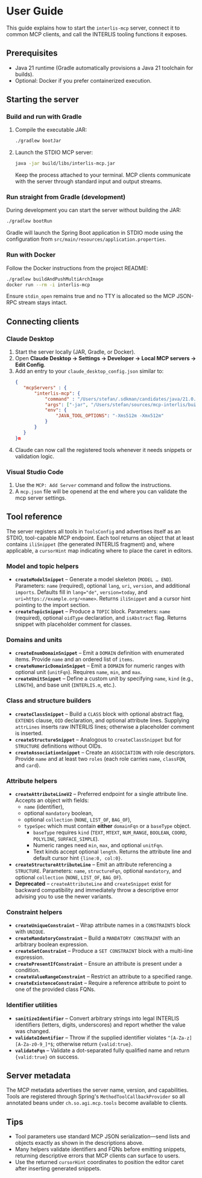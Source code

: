# User Guide

This guide explains how to start the `interlis-mcp` server, connect it to common MCP clients, and call the INTERLIS tooling functions it exposes.

## Prerequisites
- Java 21 runtime (Gradle automatically provisions a Java 21 toolchain for builds). 
- Optional: Docker if you prefer containerized execution.

## Starting the server

### Build and run with Gradle
1. Compile the executable JAR:
   ```bash
   ./gradlew bootJar
   ```
2. Launch the STDIO MCP server:
   ```bash
   java -jar build/libs/interlis-mcp.jar
   ```
   Keep the process attached to your terminal. MCP clients communicate with the server through standard input and output streams.

### Run straight from Gradle (development)
During development you can start the server without building the JAR:
```bash
./gradlew bootRun
```
Gradle will launch the Spring Boot application in STDIO mode using the configuration from `src/main/resources/application.properties`.

### Run with Docker
Follow the Docker instructions from the project README:
```bash
./gradlew buildAndPushMultiArchImage
docker run --rm -i interlis-mcp
```
Ensure `stdin_open` remains true and no TTY is allocated so the MCP JSON-RPC stream stays intact.

## Connecting clients

### Claude Desktop
1. Start the server locally (JAR, Gradle, or Docker).
2. Open **Claude Desktop → Settings → Developer → Local MCP servers → Edit Config**.
3. Add an entry to your `claude_desktop_config.json` similar to:
   ```json
   {
      "mcpServers" : {
          "interlis-mcp": {
              "command" : "/Users/stefan/.sdkman/candidates/java/21.0.4-graal/bin/java",
              "args": ["-jar", "/Users/stefan/sources/mcp-interlis/build/libs/interlis-mcp.jar"],
              "env": {
                  "JAVA_TOOL_OPTIONS": "-Xms512m -Xmx512m"
              }
          } 
      }
   }m
   ```
4. Claude can now call the registered tools whenever it needs snippets or validation logic.

### Visual Studio Code
1. Use the `MCP: Add Server` command and follow the instructions.
2. A `mcp.json` file will be openend at the end where you can validate the mcp server settings.

## Tool reference
The server registers all tools in `ToolsConfig` and advertises itself as an STDIO, tool-capable MCP endpoint. Each tool returns an object that at least contains `iliSnippet` (the generated INTERLIS fragment) and, where applicable, a `cursorHint` map indicating where to place the caret in editors.

### Model and topic helpers
- **`createModelSnippet`** – Generate a model skeleton (`MODEL … END`). Parameters: `name` (required), optional `lang`, `uri`, `version`, and additional `imports`. Defaults fill in `lang="de"`, `version=today`, and `uri=https://example.org/<name>`. Returns `iliSnippet` and a cursor hint pointing to the import section.
- **`createTopicSnippet`** – Produce a `TOPIC` block. Parameters: `name` (required), optional `oidType` declaration, and `isAbstract` flag. Returns snippet with placeholder comment for classes.

### Domains and units
- **`createEnumDomainSnippet`** – Emit a `DOMAIN` definition with enumerated items. Provide `name` and an ordered list of `items`.
- **`createNumericDomainSnippet`** – Emit a `DOMAIN` for numeric ranges with optional unit (`unitFqn`). Requires `name`, `min`, and `max`.
- **`createUnitSnippet`** – Define a custom unit by specifying `name`, `kind` (e.g., `LENGTH`), and base unit (`INTERLIS.m`, etc.).

### Class and structure builders
- **`createClassSnippet`** – Build a `CLASS` block with optional abstract flag, `EXTENDS` clause, `OID` declaration, and optional attribute lines. Supplying `attrLines` inserts raw INTERLIS lines; otherwise a placeholder comment is inserted.
- **`createStructureSnippet`** – Analogous to `createClassSnippet` but for `STRUCTURE` definitions without OIDs.
- **`createAssociationSnippet`** – Create an `ASSOCIATION` with role descriptors. Provide `name` and at least two `roles` (each role carries `name`, `classFQN`, and `card`).

### Attribute helpers
- **`createAttributeLineV2`** – Preferred endpoint for a single attribute line. Accepts an object with fields:
  - `name` (identifier),
  - optional `mandatory` boolean,
  - optional `collection` (`NONE`, `LIST_OF`, `BAG_OF`),
  - `typeSpec` which must contain **either** `domainFqn` or a `baseType` object.
    - `baseType` requires `kind` (`TEXT`, `MTEXT`, `NUM_RANGE`, `BOOLEAN`, `COORD`, `POLYLINE`, `SURFACE_SIMPLE`).
    - Numeric ranges need `min`, `max`, and optional `unitFqn`.
    - Text kinds accept optional `length`.
  Returns the attribute line and default cursor hint `{line:0, col:0}`.
- **`createStructureAttributeLine`** – Emit an attribute referencing a `STRUCTURE`. Parameters: `name`, `structureFqn`, optional `mandatory`, and optional `collection` (`NONE`, `LIST_OF`, `BAG_OF`).
- **Deprecated** – `createAttributeLine` and `createSnippet` exist for backward compatibility and immediately throw a descriptive error advising you to use the newer variants.

### Constraint helpers
- **`createUniqueConstraint`** – Wrap attribute names in a `CONSTRAINTS` block with `UNIQUE`.
- **`createMandatoryConstraint`** – Build a `MANDATORY CONSTRAINT` with an arbitrary boolean expression.
- **`createSetConstraint`** – Produce a `SET CONSTRAINT` block with a multi-line expression.
- **`createPresentIfConstraint`** – Ensure an attribute is present under a condition.
- **`createValueRangeConstraint`** – Restrict an attribute to a specified range.
- **`createExistenceConstraint`** – Require a reference attribute to point to one of the provided class FQNs.

### Identifier utilities
- **`sanitizeIdentifier`** – Convert arbitrary strings into legal INTERLIS identifiers (letters, digits, underscores) and report whether the value was changed.
- **`validateIdentifier`** – Throw if the supplied identifier violates `^[A-Za-z][A-Za-z0-9_]*$`; otherwise return `{valid:true}`.
- **`validateFqn`** – Validate a dot-separated fully qualified name and return `{valid:true}` on success.

## Server metadata
The MCP metadata advertises the server name, version, and capabilities. Tools are registered through Spring's `MethodToolCallbackProvider` so all annotated beans under `ch.so.agi.mcp.tools` become available to clients.

## Tips
- Tool parameters use standard MCP JSON serialization—send lists and objects exactly as shown in the descriptions above.
- Many helpers validate identifiers and FQNs before emitting snippets, returning descriptive errors that MCP clients can surface to users.
- Use the returned `cursorHint` coordinates to position the editor caret after inserting generated snippets.
